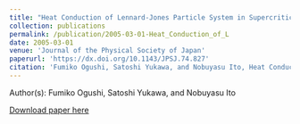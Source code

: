 ```yaml
---
title: "Heat Conduction of Lennard-Jones Particle System in Supercritical Fluid Phase"
collection: publications
permalink: /publication/2005-03-01-Heat_Conduction_of_L
date: 2005-03-01
venue: 'Journal of the Physical Society of Japan'
paperurl: 'https://dx.doi.org/10.1143/JPSJ.74.827'
citation: 'Fumiko Ogushi, Satoshi Yukawa, and Nobuyasu Ito, Heat Conduction of Lennard-Jones Particle System in Supercritical Fluid Phase, Journal of the Physical Society of Japan, <b>74</b>, 827, (2005)'
---
```


Author(s): Fumiko Ogushi, Satoshi Yukawa, and Nobuyasu Ito


<a href='https://dx.doi.org/10.1143/JPSJ.74.827'>Download paper here</a>
